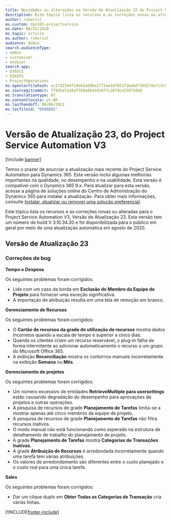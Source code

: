 ```yaml
---
title: Novidades ou alterações na Versão de Atualização 23 do Project Service Automation V3
description: Este tópico lista os recursos e as correções novas ou alteradas disponíveis na Versão de Atualização 23 do Project Service Automation V3.
author: ruhercul
ms.custom: dyn365-projectservice
ms.date: 08/25/2020
ms.topic: article
ms.author: ruhercul
audience: Admin
search.audienceType:
- admin
- customizer
- enduser
search.app:
- D365CE
- D365PS
- ProjectOperations
ms.openlocfilehash: ec27d2344f14e61a50be2771ee3d7952f16abd736927de7c3c5a019351a3e067
ms.sourcegitcommit: 7f8d1e7a16af769adb43d1877c28fdce53975db8
ms.translationtype: HT
ms.contentlocale: pt-BR
ms.lasthandoff: 08/06/2021
ms.locfileid: "6996602"
---
```

# <a name="project-service-automation-update-release-23-v3"></a>Versão de Atualização 23, do Project Service Automation V3

[!include [banner](../includes/psa-now-project-operations.md)]

Temos o prazer de anunciar a atualização mais recente do Project Service Automation para Dynamics 365. Esta versão inclui algumas melhorias importantes na qualidade, no desempenho e na usabilidade. Esta versão é compatível com o Dynamics 365 9.x. Para atualizar para esta versão, acesse a página de soluções online do Centro de Administração do Dynamics 365 para instalar a atualização. Para obter mais informações, consulte [Instalar, atualizar ou remover uma solução preferencial](/power-platform/admin/install-remove-preferred-solution).

Este tópico lista os recursos e as correções novas ou alteradas para o Project Service Automation V3, Versão de Atualização 23. Esta versão tem um número de build V 3.10.34.30 e foi disponibilizada para o público em geral por meio de uma atualização automática em agosto de 2020.

## <a name="update-release-23"></a>Versão de Atualização 23

### <a name="bug-fixes"></a>Correções de bug

**Tempo e Despesa**

Os seguintes problemas foram corrigidos:
- Lide com um caso de borda em **Exclusão de Membro da Equipe de Projeto** para fornecer uma exceção significativa.
- A importação de atribuição resulta em uma tela de remoção em branco.

**Gerenciamento de Recursos**

Os seguintes problemas foram corrigidos:

- O **Cartão de recursos da grade de utilização de recursos** mostra dados incorretos quando a escala de tempo é superior a cinco dias.
- Quando os clientes criam um recurso reservável, o plug-in falha de forma intermitente ao adicionar automaticamente o recurso a um grupo do Microsoft Office 365.
- A exibição **Reconciliação** mostra os contornos manuais incorretamente na exibição **Semana** ou **Mês**.

**Gerenciamento de projetos**

Os seguintes problemas foram corrigidos:

- Um número excessivo de entidades **RetrieveMultiple para usersettings** estão causando degradação do desempenho para aprovações de projetos e outras operações.
- A pesquisa de recursos de grade **Planejamento de Tarefas** limita-se a mostrar apenas até cinco membros da equipe de projeto. 
- A pesquisa de recursos de grade **Planejamento de Tarefas** não filtra recursos inativos.
- O modo manual não está funcionando como esperado na estrutura de detalhamento de trabalho do planejamento de projeto.
- A grade **Planejamento de Tarefas** mostra **Categorias de Transações Inativas**.
- A grade **Atribuição de Recursos** é arredondada incorretamente quando uma tarefa tem várias atribuições.
- Os valores de arredondamento são diferentes entre o custo planejado e o custo real para uma única tarefa.

**Sales**

Os seguintes problemas foram corrigidos:

- Dar um clique duplo em **Obter Todas as Categorias de Transação** cria várias linhas.


[!INCLUDE[footer-include](../includes/footer-banner.md)]